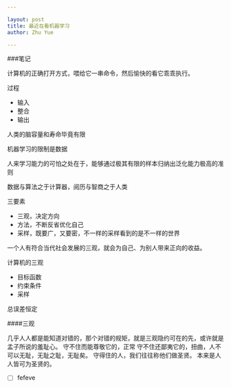 ```yaml
---

layout: post
title: 最近在看机器学习
author: Zhu Yue

---
```


###笔记

计算机的正确打开方式，喂给它一串命令，然后愉快的看它乖乖执行。

过程

* 输入
* 整合
* 输出

人类的脑容量和寿命毕竟有限

机器学习的限制是数据

人来学习能力的可怕之处在于，能够通过极其有限的样本归纳出泛化能力极高的准则

数据与算法之于计算器，阅历与智商之于人类


三要素

* 三观，决定方向
* 方法，不断反省优化自己
* 采样，既要广，又要密，不一样的采样看到的是不一样的世界

一个人有符合当代社会发展的三观，就会为自己、为别人带来正向的收益。

计算机的三观

* 目标函数
* 约束条件
* 采样

总误差恒定

####三观

几乎人人都是能知道对错的，那个对错的规矩，就是三观隐约可在的先，或许就是孟子所说的羞耻心。
守不住而能尊敬它的，正常
守不住还鄙夷它的，扭曲，人不可以无耻，无耻之耻，无耻矣。
守得住的人，我们往往称他们做圣贤。
本来是人人皆可为圣贤的。

- [ ] fefeve
